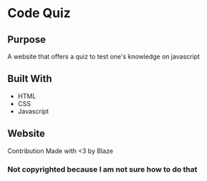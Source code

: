 # Code Quiz

## Purpose
A website that offers a quiz to test one's knowledge on javascript

## Built With
* HTML
* CSS
* Javascript

## Website


Contribution
Made with <3 by Blaze

### Not copyrighted because I am not sure how to do that
